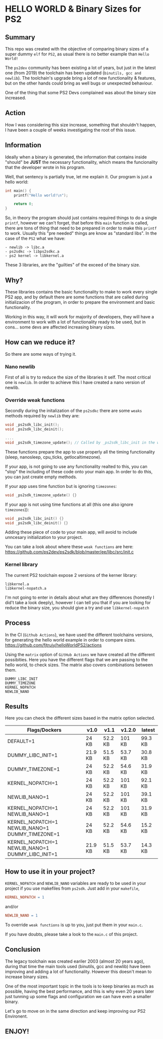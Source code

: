 # HELLO WORLD & Binary Sizes for PS2

## Summary
This repo was created with the objective of comparing binary sizes of a super dummy `elf` for `PS2`, as usual there is no better example than `Hello World!`

The `ps2dev` community has been existing a lot of years, but just in the latest one (from 2019) the toolchain has been updated (`binutils, gcc and newlib`). The toolchain's upgrade bring a lot of new functionality & features, but on the other hands could bring as well bugs or unexpected behaviour.

One of the thing that some PS2 Devs complained was about the binary size increased.

## Action
How I was considering this size increase, something that shouldn't happen, I have been a couple of weeks investigating the root of this issue.

## Information
Ideally when a binary is generated, the information that contains inside "should" be **JUST** the necessary functionality, which means the funcionality that the developer wrote in his program.

Well, that sentency is partially true, let me explain it.
Our program is just a hello world:
```c
int main() {
    printf("Hello world!\n");

    return 0;
}
```

So, in theory the program should just contains required things to do a single `printf`, however we can't forget, that before this `main` function is called, there are tons of thing that need to be prepared in order to make this `printf` to work. Usually this "pre needed" things are know as "standard libs". In the case of the `PS2` what we have:

```
- newlib -> libc.a
- ps2sdkc -> libps2sdkc.a
- ps2 kernel -> libkernel.a
```

These 3 libraries, are the "guilties" of the exceed of the binary size.

## Why?
These libraries contains the basic functionality to make to work every single PS2 app, and by default there are some functions that are called during initializacion of the program, in order to prepare the environment and basic functionality.

Working in this way, it will work for majority of developers, they will have a environment to work with a lot of functionality ready to be used, but in cons... some devs are affected increasing binary sizes.

## How can we reduce it?
So there are some ways of trying it.

### Nano newlib
First of all is try to reduce the size of the libraries it self. The most critical one is `newlib`. In order to achieve this I have created a nano version of newlib.

### Override weak functions
Secondly during the initalization of the `ps2sdkc` there are some `weaks` methods required by `newlib` they are:

```c
void _ps2sdk_libc_init();
void _ps2sdk_libc_deinit();

....
void _ps2sdk_timezone_update(); // Called by _ps2sdk_libc_init in the weak implementation
```

These functions prepare the app to use properly all the timing functionality (sleep, nanosleep, cpu_ticks, getlocaltimezone).

If your app, is not going to use any functionality realted to this, you can "stop" the including of these code onto your main app. In order to do this, you can just create empty methods.

If your app uses time function but is ignoring `timezones`:
```c
void _ps2sdk_timezone_update() {}
```

If your app is not using time functions at all (this one also ignore `timezones`)):
```c
void _ps2sdk_libc_init() {}
void _ps2sdk_libc_deinit() {}
```

Adding these piece of code to your main app, will avoid to include unncesary initialization to your project.

You can take a look about where these `weak functions` are here:
https://github.com/ps2dev/ps2sdk/blob/master/ee/libc/src/init.c

### Kernel library
The current PS2 toolchain expose 2 versions of the kerner library:
```
libkernel.a
libkernel-nopatch.a
```
I'm not going to enter in details about what are they differences (honestly I did't take a look deeply), however I can tell you that if you are looking for reduce the binary size, you should give a try and use `libkernel-nopatch`

## Process
In the CI (`Github Actions`), we have used the different toolchains versions, for generating the hello world example in order to compare sizes.
https://github.com/fjtrujy/helloWorldPS2/actions

Using the `matrix` option of `GitHub Actions` we have created all the different possibities. Here you have the different flags that we are passing to the hello world, to check sizes. The matrix also covers combinations between them.
```
DUMMY_LIBC_INIT
DUMMY_TIMEZONE
KERNEL_NOPATCH
NEWLIB_NANO
```

## Results
Here you can check the different sizes based in the matrix option selected.

| Flags/Dockers                                    	| v1.0   	| v1.1   	| v1.2.0 	| latest 	|
|--------------------------------------------------	|--------	|--------	|--------	|--------	|
| DEFAULT=1                                        	| 24 KB 	| 52.2 KB 	| 101 KB 	| 99.3 KB 	|
| DUMMY_LIBC_INIT=1                                	| 21.9 KB 	| 51.5 KB 	| 53.7 KB 	| 30.8 KB 	|
| DUMMY_TIMEZONE=1                                 	| 24 KB 	| 52.2 KB 	| 54.6 KB 	| 31.9 KB 	|
| KERNEL_NOPATCH=1                                 	| 24 KB 	| 52.2 KB 	| 101 KB 	| 92.1 KB 	|
| NEWLIB_NANO=1                                    	| 24 KB 	| 52.2 KB 	| 101 KB 	| 39.1 KB 	|
| KERNEL_NOPATCH=1 NEWLIB_NANO=1                   	| 24 KB 	| 52.2 KB 	| 101 KB 	| 31.9 KB 	|
| KERNEL_NOPATCH=1 NEWLIB_NANO=1 DUMMY_TIMEZONE=1  	| 24 KB 	| 52.2 KB 	| 54.6 KB 	| 15.2 KB 	|
| KERNEL_NOPATCH=1 NEWLIB_NANO=1 DUMMY_LIBC_INIT=1 	| 21.9 KB 	| 51.5 KB 	| 53.7 KB 	| 14.3 KB 	|

## How to use it in your project?
`KERNEL_NOPATCH` and `NEWLIB_NANO` variables are ready to be used in your project if you use makefiles from `ps2sdk`.
Just add in your `makefile`, 
```makefile
KERNEL_NOPATCH = 1
```
and/or
```makefile
NEWLIB_NANO = 1
````

To override `weak functions` is up to you, just put them in your `main.c`.

If you have doubts, please take a look to the `main.c` of this project.

## Conclusion
The legacy toolchain was created eariler 2003 (almost 20 years ago), during that time the main tools used (binutils, gcc and newlib) have been improving and adding a lot of functionality. However this doesn't mean to increase binary sizes.

One of the most important topic in the tools is to keep binaries as much as possible, having the best performance, and this is why even 20 years later just tunning up some flags and configuration we can have even a smaller binary.

Let's go to move on in the same direction and keep improving our PS2 Environent.

## ENJOY!